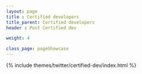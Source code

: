 ```yaml
---
layout: page
title : Certified developers
title_parent: Certified developers
header : Post Certified dev

weight: 4

class_page: pageShowcase
---
```


{% include themes/twitter/certified-dev/index.html %}





